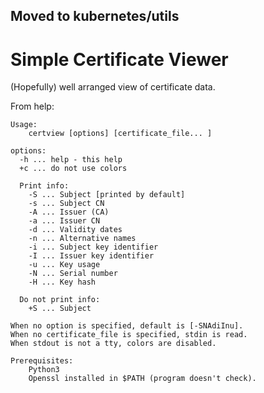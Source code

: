 ## Moved to kubernetes/utils

# Simple Certificate Viewer

(Hopefully) well arranged view of certificate data.

From help:
```
Usage:
    certview [options] [certificate_file... ]

options:
  -h ... help - this help
  +c ... do not use colors

  Print info:
    -S ... Subject [printed by default]
    -s ... Subject CN
    -A ... Issuer (CA)
    -a ... Issuer CN
    -d ... Validity dates
    -n ... Alternative names
    -i ... Subject key identifier
    -I ... Issuer key identifier
    -u ... Key usage
    -N ... Serial number
    -H ... Key hash

  Do not print info:
    +S ... Subject

When no option is specified, default is [-SNAdiInu].
When no certificate_file is specified, stdin is read.
When stdout is not a tty, colors are disabled.

Prerequisites:
    Python3
    Openssl installed in $PATH (program doesn't check).
```
